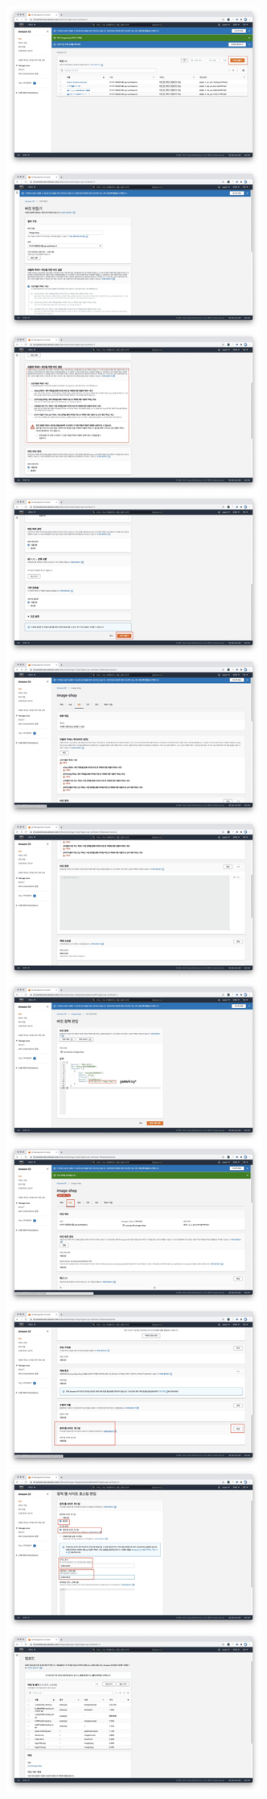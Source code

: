 ![](./aws-s3-1.jpg)
![](./aws-s3-2.jpg)
![](./aws-s3-3.jpg)
![](./aws-s3-4.jpg)
![](./aws-s3-5.jpg)
![](./aws-s3-6.jpg)
![](./aws-s3-7.jpg)
![](./aws-s3-8.jpg)
![](./aws-s3-9.jpg)
![](./aws-s3-10.jpg)
![](./aws-s3-11.jpg)
